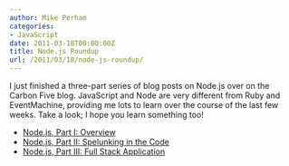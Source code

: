 ```yaml
---
author: Mike Perham
categories:
- JavaScript
date: 2011-03-18T00:00:00Z
title: Node.js Roundup
url: /2011/03/18/node-js-roundup/
---
```


I just finished a three-part series of blog posts on Node.js over on the Carbon Five blog. JavaScript and Node are very different from Ruby and EventMachine, providing me lots to learn over the course of the last few weeks. Take a look; I hope you learn something too!

*   [Node.js, Part I: Overview][1]
*   [Node.js, Part II: Spelunking in the Code][2]
*   [Node.js, Part III: Full Stack Application][3]

 [1]: http://blog.carbonfive.com/2011/03/09/node-js-overview/
 [2]: http://blog.carbonfive.com/2011/03/14/node-js-part-ii-spelunking-in-the-code/
 [3]: http://blog.carbonfive.com/2011/03/18/node-js-part-iii-full-stack-application/
